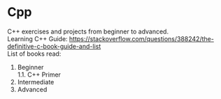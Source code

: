 # Cpp
 C++ exercises and projects from beginner to advanced. <br />
 Learning C++ Guide: https://stackoverflow.com/questions/388242/the-definitive-c-book-guide-and-list <br />
 List of books read: <br />
 1. Beginner <br />
    1.1. C++ Primer
 3. Intermediate
 4. Advanced
